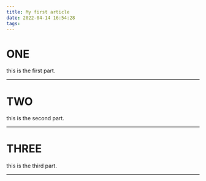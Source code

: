 ```yaml
---
title: My first article
date: 2022-04-14 16:54:28
tags:
---
```


# ONE

this is the first part.

---

# TWO 

this is the second part.

--- 

# THREE

this is the third part.

---
